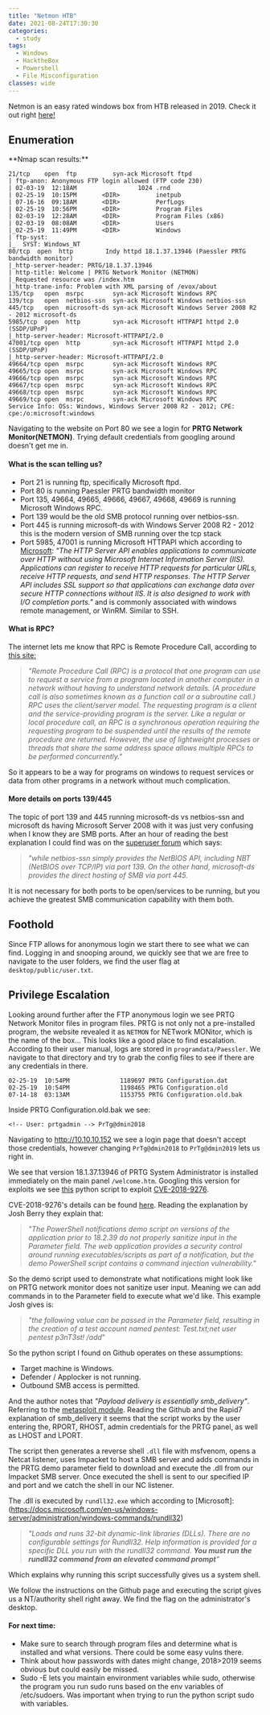 ```yaml
---
title: "Netmon HTB"
date: 2021-08-24T17:30:30
categories:
  - study
tags:
  - Windows
  - HacktheBox
  - Powershell
  - File Misconfiguration
classes: wide
---
```

Netmon is an easy rated windows box from HTB released in 2019. Check it out right [here!](https://app.hackthebox.eu/machines/Netmon/)

<h2> Enumeration</h2>
**Nmap scan results:**

```
21/tcp    open  ftp          syn-ack Microsoft ftpd
| ftp-anon: Anonymous FTP login allowed (FTP code 230)
| 02-03-19  12:18AM                 1024 .rnd
| 02-25-19  10:15PM       <DIR>          inetpub
| 07-16-16  09:18AM       <DIR>          PerfLogs
| 02-25-19  10:56PM       <DIR>          Program Files
| 02-03-19  12:28AM       <DIR>          Program Files (x86)
| 02-03-19  08:08AM       <DIR>          Users
|_02-25-19  11:49PM       <DIR>          Windows
| ftp-syst: 
|_  SYST: Windows_NT
80/tcp  open  http         Indy httpd 18.1.37.13946 (Paessler PRTG bandwidth monitor)
|_http-server-header: PRTG/18.1.37.13946
| http-title: Welcome | PRTG Network Monitor (NETMON)
|_Requested resource was /index.htm
|_http-trane-info: Problem with XML parsing of /evox/about
135/tcp   open  msrpc        syn-ack Microsoft Windows RPC
139/tcp   open  netbios-ssn  syn-ack Microsoft Windows netbios-ssn
445/tcp   open  microsoft-ds syn-ack Microsoft Windows Server 2008 R2 - 2012 microsoft-ds
5985/tcp  open  http         syn-ack Microsoft HTTPAPI httpd 2.0 (SSDP/UPnP)
|_http-server-header: Microsoft-HTTPAPI/2.0
47001/tcp open  http         syn-ack Microsoft HTTPAPI httpd 2.0 (SSDP/UPnP)
|_http-server-header: Microsoft-HTTPAPI/2.0
49664/tcp open  msrpc        syn-ack Microsoft Windows RPC
49665/tcp open  msrpc        syn-ack Microsoft Windows RPC
49666/tcp open  msrpc        syn-ack Microsoft Windows RPC
49667/tcp open  msrpc        syn-ack Microsoft Windows RPC
49668/tcp open  msrpc        syn-ack Microsoft Windows RPC
49669/tcp open  msrpc        syn-ack Microsoft Windows RPC
Service Info: OSs: Windows, Windows Server 2008 R2 - 2012; CPE: cpe:/o:microsoft:windows
```

Navigating to the website on Port 80 we see a login for **PRTG Network Monitor(NETMON)**. Trying default credentials from googling around doesn't get me in.

<h4>What is the scan telling us?</h4>

- Port 21 is running ftp, specifically Microsoft ftpd.
- Port 80 is running Paessler PRTG bandwidth monitor
- Port 135, 49664, 49665, 49666, 49667, 49668, 49669 is running Microsoft Windows RPC.
- Port 139 would be the old SMB protocol running over netbios-ssn.
- Port 445 is running microsoft-ds with Windows Server 2008 R2 - 2012 this is the modern version of SMB running over the tcp stack
- Port 5985, 47001 is running Microsoft HTTPAPI which according to [Microsoft](https://docs.microsoft.com/en-us/windows/win32/http/http-api-start-page): *"The HTTP Server API enables applications to communicate over HTTP without using Microsoft Internet Information Server (IIS). Applications can register to receive HTTP requests for particular URLs, receive HTTP requests, and send HTTP responses. The HTTP Server API includes SSL support so that applications can exchange data over secure HTTP connections without IIS. It is also designed to work with I/O completion ports."* and is commonly associated with windows remote management, or WinRM. Similar to SSH.

<h4>What is RPC?</h4>

The internet lets me know that RPC is Remote Procedure Call, according to [this site:](https://searchapparchitecture.techtarget.com/definition/Remote-Procedure-Call-RPC) 

> *"Remote Procedure Call (RPC) is a protocol that one program can use to request a service from a program located in another computer in a network without having to understand network details. (A procedure call is also sometimes known as a function call or a subroutine call.) RPC uses the client/server model. The requesting program is a client and the service-providing program is the server. Like a regular or local procedure call, an RPC is a synchronous operation requiring the requesting program to be suspended until the results of the remote procedure are returned. However, the use of lightweight processes or threads that share the same address space allows multiple RPCs to be performed concurrently."*

So it appears to be a way for programs on windows to request services or data from other programs in a network without much complication. 

<h4>More details on ports 139/445</h4>

The topic of port 139 and 445 running microsoft-ds vs netbios-ssn and microsoft ds having Microsoft Server 2008 with it was just very confusing when I know they are SMB ports. After an hour of reading the best explanation I could find was on the [superuser forum](https://superuser.com/questions/694469/difference-between-netbios-and-smb) which says:

>*"while netbios-ssn simply provides the NetBIOS API, including NBT (NetBIOS over TCP/IP) via port 139. On the other hand, microsoft-ds provides the direct hosting of SMB via port 445.*

It is not necessary for both ports to be open/services to be running, but you achieve the greatest SMB communication capability with them both.

<h2>Foothold</h2>

Since FTP allows for anonymous login we start there to see what we can find. Logging in and snooping around, we quickly see that we are free to navigate to the user folders, we find the user flag at `desktop/public/user.txt`.

<h2>Privilege Escalation</h2>

Looking around further after the FTP anonymous login we see PRTG Network Monitor files in program files. PRTG is not only not a pre-installed program, the website revealed it as `NETMON` for NETwork MONitor, which is the name of the box... This looks like a good place to find escalation. According to their user manual, logs are stored in `programdata/Paessler`. 
We navigate to that directory and try to grab the config files to see if there are any credentials in there.
```
02-25-19  10:54PM              1189697 PRTG Configuration.dat
02-25-19  10:54PM              1198465 PRTG Configuration.old
07-14-18  03:13AM              1153755 PRTG Configuration.old.bak
```
Inside PRTG Configuration.old.bak we see:

```  
<!-- User: prtgadmin --> PrTg@dmin2018
```
Navigating to http://10.10.10.152 we see a login page that doesn't accept those credentials, however changing `PrTg@dmin2018` to `PrTg@dmin2019` lets us right in.

We see that version 18.1.37.13946 of PRTG System Administrator is installed immediately on the main panel `/welcome.htm`. Googling this version for exploits we see [this](https://github.com/wildkindcc/CVE-2018-9276) python script to exploit [CVE-2018-9276](https://www.exploit-db.com/exploits/46527).

CVE-2018-9276's details can be found [here](https://packetstormsecurity.com/files/148334/PRTG-Command-Injection.html). Reading the explanation by Josh Berry they explain that:

>*"The PowerShell notifications demo script on versions of the application prior to 18.2.39 do not properly sanitize input in the Parameter field.  The web application provides a security control around running executables/scripts as part of a notification, but the demo PowerShell script contains a command injection vulnerability."*

So the demo script used to demonstrate what notifications might look like on PRTG network monitor does not sanitize user input. Meaning we can add commands in to the Parameter field to execute what we'd like. This example Josh gives is:

>*"the following value can be passed in the Parameter
field, resulting in the creation of a test account named pentest:
              Test.txt;net user pentest p3nT3st! /add*"

So the python script I found on Github operates on these assumptions:

- Target machine is Windows.
- Defender / Applocker is not running.
- Outbound SMB access is permitted.

And the author notes that *"Payload delivery is essentially smb_delivery"*. Referring to the [metasploit module](https://www.rapid7.com/db/modules/exploit/windows/smb/smb_delivery/). Reading the Github and the Rapid7 explanation of smb_delivery it seems that the script works by the user entering the, RPORT, RHOST, admin credentials for the PRTG panel, as well as LHOST and LPORT. 

The script then generates a reverse shell `.dll` file with msfvenom, opens a Netcat listener, uses Impacket to host a SMB server and adds commands in the PRTG demo parameter field to download and execute the .dll from our Impacket SMB server. Once executed the shell is sent to our specified IP and port and we catch the shell in our NC listener.

The .dll is executed by `rundll32.exe` which according to [Microsoft]:(https://docs.microsoft.com/en-us/windows-server/administration/windows-commands/rundll32)

>*"Loads and runs 32-bit dynamic-link libraries (DLLs). There are no configurable settings for Rundll32. Help information is provided for a specific DLL you run with the rundll32 command. **You must run the rundll32 command from an elevated command prompt**"*

Which explains why running this script successfully gives us a system shell. 

We follow the instructions on the Github page and executing the script gives us a NT/authority shell right away. We find the flag on the administrator's desktop.

<h4>For next time:</h4>

- Make sure to search through program files and determine what is installed and what versions. There could be some easy vulns there.
- Think about how passwords with dates might change, 2018>2019 seems obvious but could easily be missed.
- Sudo -E lets you maintain environment variables while sudo, otherwise the program you run sudo runs based on the env variables of /etc/sudoers. Was important when trying to run the python script sudo with variables. 